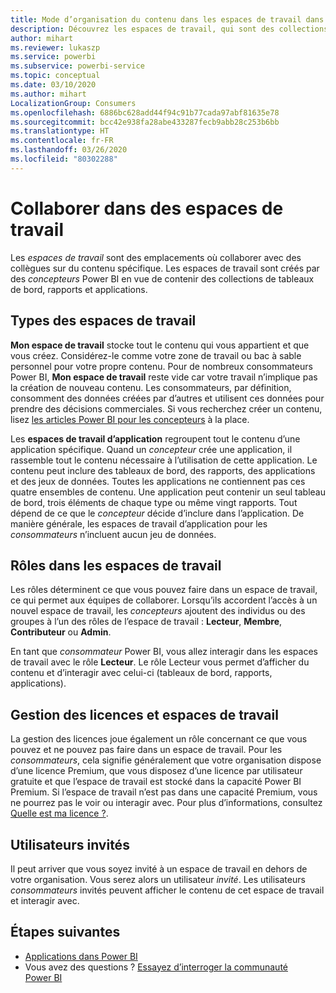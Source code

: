 ```yaml
---
title: Mode d’organisation du contenu dans les espaces de travail dans Power BI
description: Découvrez les espaces de travail, qui sont des collections de tableaux de bord et de rapports créés pour fournir des métriques clés sur votre organisation.
author: mihart
ms.reviewer: lukaszp
ms.service: powerbi
ms.subservice: powerbi-service
ms.topic: conceptual
ms.date: 03/10/2020
ms.author: mihart
LocalizationGroup: Consumers
ms.openlocfilehash: 6886bc628add44f94c91b77cada97abf81635e78
ms.sourcegitcommit: bcc42e938fa28abe433287fecb9abb28c253b6bb
ms.translationtype: HT
ms.contentlocale: fr-FR
ms.lasthandoff: 03/26/2020
ms.locfileid: "80302288"
---
```

# <a name="collaborate-in-workspaces"></a>Collaborer dans des espaces de travail

 Les *espaces de travail* sont des emplacements où collaborer avec des collègues sur du contenu spécifique. Les espaces de travail sont créés par des *concepteurs* Power BI en vue de contenir des collections de tableaux de bord, rapports et applications. 

## <a name="types-of-workspaces"></a>Types des espaces de travail
**Mon espace de travail** stocke tout le contenu qui vous appartient et que vous créez. Considérez-le comme votre zone de travail ou bac à sable personnel pour votre propre contenu. Pour de nombreux consommateurs Power BI, **Mon espace de travail** reste vide car votre travail n’implique pas la création de nouveau contenu. Les consommateurs, par définition, consomment des données créées par d’autres et utilisent ces données pour prendre des décisions commerciales. Si vous recherchez créer un contenu, lisez [les articles Power BI pour les concepteurs](../create-reports/index.yml) à la place.

Les **espaces de travail d’application** regroupent tout le contenu d’une application spécifique. Quand un *concepteur* crée une application, il rassemble tout le contenu nécessaire à l’utilisation de cette application. Le contenu peut inclure des tableaux de bord, des rapports, des applications et des jeux de données. Toutes les applications ne contiennent pas ces quatre ensembles de contenu. Une application peut contenir un seul tableau de bord, trois éléments de chaque type ou même vingt rapports. Tout dépend de ce que le *concepteur* décide d’inclure dans l’application. De manière générale, les espaces de travail d’application pour les *consommateurs* n’incluent aucun jeu de données.

<!--<art showing different wss> -->

## <a name="roles-in-the-workspaces"></a>Rôles dans les espaces de travail

Les rôles déterminent ce que vous pouvez faire dans un espace de travail, ce qui permet aux équipes de collaborer.  Lorsqu’ils accordent l’accès à un nouvel espace de travail, les *concepteurs* ajoutent des individus ou des groupes à l’un des rôles de l’espace de travail : **Lecteur**, **Membre**, **Contributeur** ou **Admin**. 

En tant que *consommateur* Power BI, vous allez interagir dans les espaces de travail avec le rôle **Lecteur**. Le rôle Lecteur vous permet d’afficher du contenu et d’interagir avec celui-ci (tableaux de bord, rapports, applications). <!--For a detailed list of what you can do as a *consumer* with the Viewer role, see [Viewer role in an organization with Premium](end-user-license.md#viewer-role-in-an-organization-with-a-premium-license).-->

## <a name="licensing-and-workspaces"></a>Gestion des licences et espaces de travail
La gestion des licences joue également un rôle concernant ce que vous pouvez et ne pouvez pas faire dans un espace de travail. Pour les *consommateurs*, cela signifie généralement que votre organisation dispose d’une licence Premium, que vous disposez d’une licence par utilisateur gratuite et que l’espace de travail est stocké dans la capacité Power BI Premium.  Si l’espace de travail n’est pas dans une capacité Premium, vous ne pourrez pas le voir ou interagir avec. Pour plus d’informations, consultez [Quelle est ma licence ?](end-user-license.md).

## <a name="guest-users"></a>Utilisateurs invités
Il peut arriver que vous soyez invité à un espace de travail en dehors de votre organisation. Vous serez alors un utilisateur *invité*. Les utilisateurs *consommateurs* invités peuvent afficher le contenu de cet espace de travail et interagir avec. 





## <a name="next-steps"></a>Étapes suivantes
* [Applications dans Power BI](end-user-apps.md)    
* Vous avez des questions ? [Essayez d’interroger la communauté Power BI](https://community.powerbi.com/)













